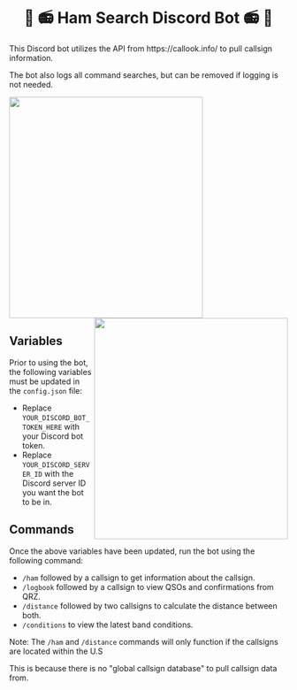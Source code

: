 <h1 align="center">🐷 📻 Ham Search Discord Bot 📻 🐷</h1>
This Discord bot utilizes the API from https://callook.info/ to pull callsign information.

The bot also logs all command searches, but can be removed if logging is not needed.

<p float="left">
  <img align="center" src="https://i.imgur.com/8lfM2jb.png" width="350" height="400"/>
  <img align="right" src="https://i.imgur.com/kmnkAhW.png" width="350" height="400"/>
</p>

## Variables
Prior to using the bot, the following variables must be updated in the `config.json` file:
- Replace `YOUR_DISCORD_BOT_TOKEN_HERE` with your Discord bot token.
- Replace `YOUR_DISCORD_SERVER_ID` with the Discord server ID you want the bot to be in.

## Commands
Once the above variables have been updated, run the bot using the following command:
- `/ham` followed by a callsign to get information about the callsign.
- `/logbook` followed by a callsign to view QSOs and confirmations from QRZ.
- `/distance` followed by two callsigns to calculate the distance between both.
- `/conditions` to view the latest band conditions.

Note: The `/ham` and `/distance` commands will only function if the callsigns are located within the U.S

This is because there is no "global callsign database" to pull callsign data from.
